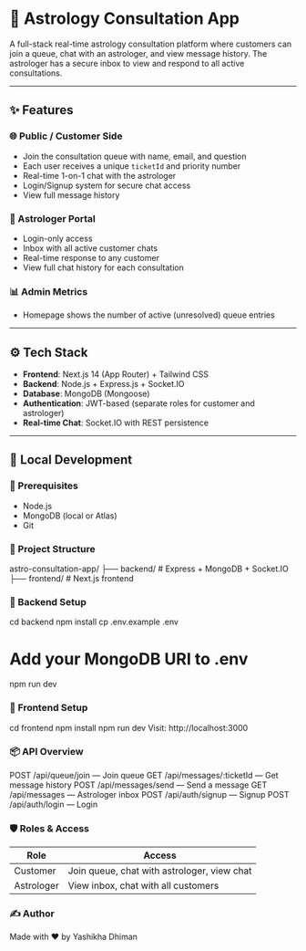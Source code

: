 # 🔮 Astrology Consultation App

A full-stack real-time astrology consultation platform where customers can join a queue, chat with an astrologer, and view message history. The astrologer has a secure inbox to view and respond to all active consultations.

---

## ✨ Features

### 🌐 Public / Customer Side
- Join the consultation queue with name, email, and question
- Each user receives a unique `ticketId` and priority number
- Real-time 1-on-1 chat with the astrologer
- Login/Signup system for secure chat access
- View full message history

### 🔐 Astrologer Portal
- Login-only access
- Inbox with all active customer chats
- Real-time response to any customer
- View full chat history for each consultation

### 📊 Admin Metrics
- Homepage shows the number of active (unresolved) queue entries

---

## ⚙️ Tech Stack

- **Frontend**: Next.js 14 (App Router) + Tailwind CSS
- **Backend**: Node.js + Express.js + Socket.IO
- **Database**: MongoDB (Mongoose)
- **Authentication**: JWT-based (separate roles for customer and astrologer)
- **Real-time Chat**: Socket.IO with REST persistence

---

## 🚀 Local Development

### 🔧 Prerequisites

- Node.js
- MongoDB (local or Atlas)
- Git

### 📁 Project Structure

astro-consultation-app/
├── backend/ # Express + MongoDB + Socket.IO
├── frontend/ # Next.js frontend

### 🔨 Backend Setup
cd backend
npm install
cp .env.example .env
# Add your MongoDB URI to .env
npm run dev

### 🎨 Frontend Setup
cd frontend
npm install
npm run dev
Visit: http://localhost:3000

### 📦 API Overview
POST /api/queue/join — Join queue
GET /api/messages/:ticketId — Get message history
POST /api/messages/send — Send a message
GET /api/messages — Astrologer inbox 
POST /api/auth/signup — Signup
POST /api/auth/login — Login

### 🛡️ Roles & Access
| Role       | Access                                      |
| ---------- | ------------------------------------------- |
| Customer   | Join queue, chat with astrologer, view chat |
| Astrologer | View inbox, chat with all customers         |

### ✍️ Author
Made with ❤️ by Yashikha Dhiman


```bash